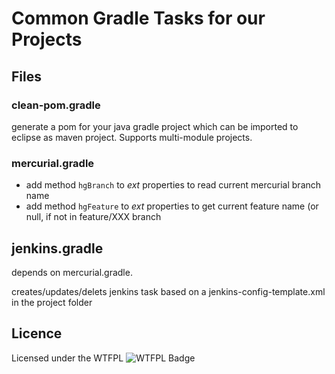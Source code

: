 # Common Gradle Tasks for our Projects


## Files

### clean-pom.gradle

generate a pom for your java gradle project which can be imported to eclipse as maven project. Supports multi-module projects.

### mercurial.gradle

 - add method `hgBranch` to _ext_ properties to read current mercurial branch name
 - add method `hgFeature` to _ext_ properties to get current feature name (or null, if not in feature/XXX branch
 
## jenkins.gradle

depends on mercurial.gradle.

creates/updates/delets jenkins task based on a jenkins-config-template.xml in the project folder

## Licence
Licensed under the WTFPL ![WTFPL Badge](http://www.wtfpl.net/wp-content/uploads/2012/12/wtfpl-badge-4.png)
